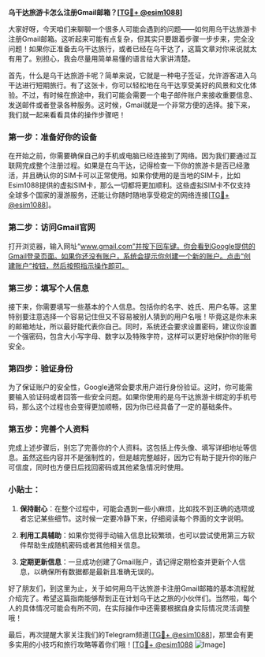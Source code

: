 **乌干达旅游卡怎么注册Gmail邮箱？[[TG💪+ @esim1088](https://t.me/s/esim1088)]**

大家好呀，今天咱们来聊聊一个很多人可能会遇到的问题——如何用乌干达旅游卡注册Gmail邮箱。这听起来可能有点复杂，但其实只要跟着步骤一步步来，完全没问题！如果你正准备去乌干达旅行，或者已经在乌干达了，这篇文章对你来说就太有用了。别担心，我会尽量用简单易懂的语言给大家讲清楚。

首先，什么是乌干达旅游卡呢？简单来说，它就是一种电子签证，允许游客进入乌干达进行短期旅行。有了这张卡，你可以轻松地在乌干达享受美好的风景和文化体验。不过，有时候在旅途中，我们可能会需要一个电子邮件账户来接收重要信息、发送邮件或者登录各种服务。这时候，Gmail就是一个非常方便的选择。接下来，我们就一起来看看具体的操作步骤吧！

### 第一步：准备好你的设备

在开始之前，你需要确保自己的手机或电脑已经连接到了网络。因为我们要通过互联网完成整个注册过程。如果是在乌干达，记得检查一下你的旅游卡是否已经激活，并且确认你的SIM卡可以正常使用。如果你使用的是当地的SIM卡，比如Esim1088提供的虚拟SIM卡，那么一切都将更加顺利。这些虚拟SIM卡不仅支持全球多个国家的漫游服务，还能让你随时随地享受稳定的网络连接[[TG💪+ @esim1088](https://t.me/s/esim1088)]。

### 第二步：访问Gmail官网

打开浏览器，输入网址“www.gmail.com”并按下回车键。你会看到Google提供的Gmail登录页面。如果你还没有账户，系统会提示你创建一个新的账户。点击“创建账户”按钮，然后按照指示操作即可。

### 第三步：填写个人信息

接下来，你需要填写一些基本的个人信息。包括你的名字、姓氏、用户名等。这里特别要注意选择一个容易记住但又不容易被别人猜到的用户名哦！毕竟这是你未来的邮箱地址，所以最好能代表你自己。同时，系统还会要求设置密码，建议你设置一个强密码，包含大小写字母、数字以及特殊字符，这样可以更好地保护你的账号安全。

### 第四步：验证身份

为了保证账户的安全性，Google通常会要求用户进行身份验证。这时，你可能需要输入验证码或者回答一些安全问题。如果你使用的是乌干达旅游卡绑定的手机号码，那么这个过程也会变得更加顺畅，因为你已经具备了一定的基础条件。

### 第五步：完善个人资料

完成上述步骤后，别忘了完善你的个人资料。这包括上传头像、填写详细地址等信息。虽然这些内容并不是强制性的，但是越完整越好，因为它有助于提升你的账户可信度，同时也方便日后找回密码或其他紧急情况时使用。

### 小贴士：

1. **保持耐心**：在整个过程中，可能会遇到一些小麻烦，比如找不到正确的选项或者忘记某些细节。这时候一定要冷静下来，仔细阅读每个界面的文字说明。
   
2. **利用工具辅助**：如果你觉得手动输入信息比较繁琐，也可以尝试使用第三方软件帮助生成随机密码或者其他相关信息。

3. **定期更新信息**：一旦成功创建了Gmail账户，请记得定期检查并更新个人信息，以确保所有数据都是最新且准确无误的。

好了朋友们，到这里为止，关于如何用乌干达旅游卡注册Gmail邮箱的基本流程就介绍完了。希望这篇指南能够帮到正在计划乌干达之旅的小伙伴们。当然啦，每个人的具体情况可能会有所不同，在实际操作中还需要根据自身实际情况灵活调整哦！

最后，再次提醒大家关注我们的Telegram频道[[TG💪+ @esim1088](https://t.me/s/esim1088)]，那里会有更多实用的小技巧和旅行攻略等着你们哦！[[TG💪+ @esim1088](https://t.me/s/esim1088) ![Image](https://i.postimg.cc/4NQfJmqS/Snipaste-2025-05-13-00-14-12.png)]